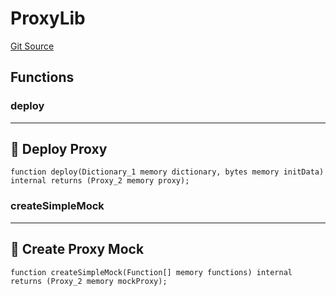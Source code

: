 # ProxyLib
[Git Source](https://github.com/metacontract/mc/blob/0cf91165f9ec2cbeeba800a4baf4e81e2df5c3bb/src/devkit/Flattened.sol)


## Functions
### deploy

---------------------
🚀 Deploy Proxy
-----------------------


```solidity
function deploy(Dictionary_1 memory dictionary, bytes memory initData) internal returns (Proxy_2 memory proxy);
```

### createSimpleMock

--------------------------
🤖 Create Proxy Mock
----------------------------


```solidity
function createSimpleMock(Function[] memory functions) internal returns (Proxy_2 memory mockProxy);
```

